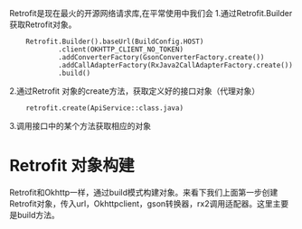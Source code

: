 Retrofit是现在最火的开源网络请求库,在平常使用中我们会
1.通过Retrofit.Builder获取Retrofit对象。

		Retrofit.Builder().baseUrl(BuildConfig.HOST)
                .client(OKHTTP_CLIENT_NO_TOKEN)
                .addConverterFactory(GsonConverterFactory.create())
                .addCallAdapterFactory(RxJava2CallAdapterFactory.create())
                .build()
2.通过Retrofit 对象的create方法，获取定义好的接口对象（代理对象）

		retrofit.create(ApiService::class.java)

3.调用接口中的某个方法获取相应的对象


# Retrofit 对象构建 #

Retrofit和Okhttp一样，通过build模式构建对象。来看下我们上面第一步创建Retrofit对象，传入url，Okhttpclient，gson转换器，rx2调用适配器。这里主要是build方法。

